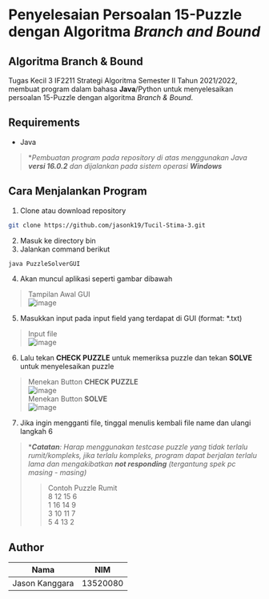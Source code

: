 # Penyelesaian Persoalan 15-Puzzle dengan Algoritma *Branch and Bound*

## Algoritma Branch & Bound
Tugas Kecil 3 IF2211 Strategi Algoritma Semester II Tahun 2021/2022, membuat program dalam bahasa **Java**/Python untuk menyelesaikan persoalan 15-Puzzle dengan algoritma *Branch & Bound*.

## Requirements
- Java

>**Pembuatan program pada repository di atas menggunakan Java **versi 16.0.2** dan dijalankan pada sistem operasi **Windows***

## Cara Menjalankan Program
1. Clone atau download repository
```sh
git clone https://github.com/jasonk19/Tucil-Stima-3.git
```
2. Masuk ke directory bin
3. Jalankan command berikut
```sh
java PuzzleSolverGUI
```
4. Akan muncul aplikasi seperti gambar dibawah
> Tampilan Awal GUI <br/>
![image](https://user-images.githubusercontent.com/69589003/161418999-784e2be9-4803-48bc-b239-9c516f9ab3f2.png)
5. Masukkan input pada input field yang terdapat di GUI (format: *.txt)
> Input file <br/>
![image](https://user-images.githubusercontent.com/69589003/161419050-90740d98-0cca-4cc4-bcca-9a768c74d6a3.png)
6. Lalu tekan **CHECK PUZZLE** untuk memeriksa puzzle dan tekan **SOLVE** untuk menyelesaikan puzzle
> Menekan Button **CHECK PUZZLE** <br/>
![image](https://user-images.githubusercontent.com/69589003/161419031-a6153f1c-e4a2-4dba-8f80-d27cd29184cb.png) <br/>
> Menekan Button **SOLVE** <br/>
![image](https://user-images.githubusercontent.com/69589003/161419066-0c082bbb-efe1-4e6b-82a8-4876a964cfb4.png)
7. Jika ingin mengganti file, tinggal menulis kembali file name dan ulangi langkah 6

> ****Catatan**: Harap menggunakan testcase puzzle yang tidak terlalu rumit/kompleks, jika terlalu kompleks, program dapat berjalan terlalu lama dan mengakibatkan **not responding** (tergantung spek pc masing - masing)*
> > Contoh Puzzle Rumit<br/>
8 12 15 6 <br/>
1 16 14 9 <br/>
3 10 11 7 <br/>
5 4 13 2
## Author
Nama | NIM
--- | ---
Jason Kanggara | 13520080
